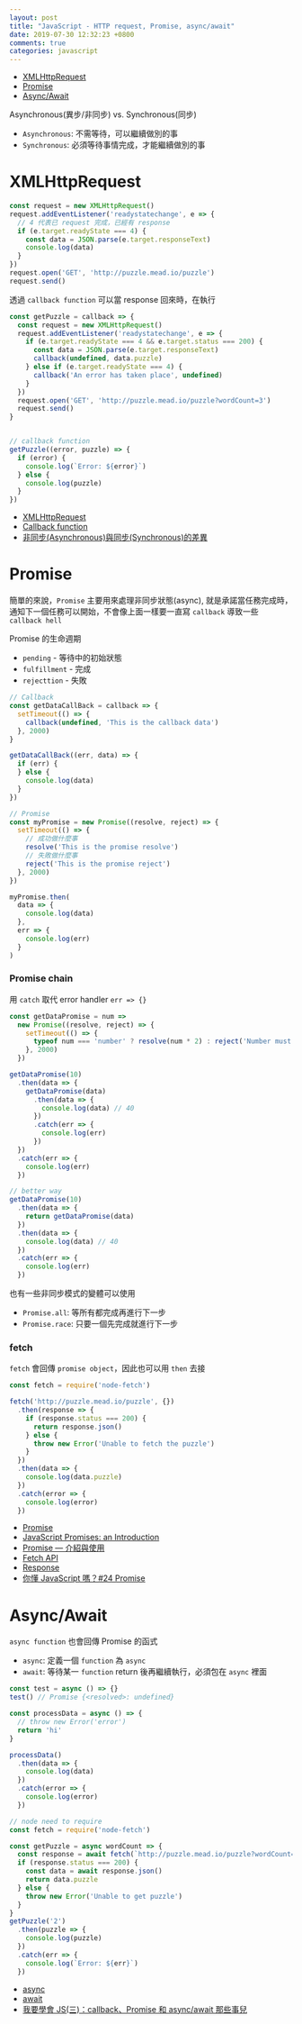 ```yaml
---
layout: post
title: "JavaScript - HTTP request, Promise, async/await"
date: 2019-07-30 12:32:23 +0800
comments: true
categories: javascript
---
```


<!-- more -->

* [XMLHttpRequest](#XMLHttpRequest)
* [Promise](#promise)
* [Async/Await](#async_await)

Asynchronous(異步/非同步) vs. Synchronous(同步)

* `Asynchronous`: 不需等待，可以繼續做別的事
* `Synchronous`: 必須等待事情完成，才能繼續做別的事

# <span id="XMLHttpRequest"> XMLHttpRequest </span>

```js
const request = new XMLHttpRequest()
request.addEventListener('readystatechange', e => {
  // 4 代表已 request 完成，已經有 response
  if (e.target.readyState === 4) {
    const data = JSON.parse(e.target.responseText)
    console.log(data)
  }
})
request.open('GET', 'http://puzzle.mead.io/puzzle')
request.send()
```

透過 `callback function` 可以當 response 回來時，在執行

```js
const getPuzzle = callback => {
  const request = new XMLHttpRequest()
  request.addEventListener('readystatechange', e => {
    if (e.target.readyState === 4 && e.target.status === 200) {
      const data = JSON.parse(e.target.responseText)
      callback(undefined, data.puzzle)
    } else if (e.target.readyState === 4) {
      callback('An error has taken place', undefined)
    }
  })
  request.open('GET', 'http://puzzle.mead.io/puzzle?wordCount=3')
  request.send()
}


// callback function
getPuzzle((error, puzzle) => {
  if (error) {
    console.log(`Error: ${error}`)
  } else {
    console.log(puzzle)
  }
})
```

* [XMLHttpRequest](https://developer.mozilla.org/en-US/docs/Web/API/XMLHttpRequest)
* [Callback function](https://developer.mozilla.org/en-US/docs/Glossary/Callback_function)
* [非同步(Asynchronous)與同步(Synchronous)的差異](https://medium.com/@hyWang/%E9%9D%9E%E5%90%8C%E6%AD%A5-asynchronous-%E8%88%87%E5%90%8C%E6%AD%A5-synchronous-%E7%9A%84%E5%B7%AE%E7%95%B0-c7f99b9a298a)

# <span id="promise"> Promise </span>

簡單的來說，`Promise` 主要用來處理非同步狀態(async), 就是承諾當任務完成時，通知下一個任務可以開始，不會像上面一樣要一直寫 `callback` 導致一些 `callback hell`

Promise 的生命週期

* `pending` - 等待中的初始狀態
* `fulfillment` - 完成
* `rejecttion` - 失敗

```js
// Callback
const getDataCallBack = callback => {
  setTimeout(() => {
    callback(undefined, 'This is the callback data')
  }, 2000)
}

getDataCallBack((err, data) => {
  if (err) {
  } else {
    console.log(data)
  }
})

// Promise
const myPromise = new Promise((resolve, reject) => {
  setTimeout(() => {
    // 成功做什麼事
    resolve('This is the promise resolve')
    // 失敗做什麼事
    reject('This is the promise reject')
  }, 2000)
})

myPromise.then(
  data => {
    console.log(data)
  },
  err => {
    console.log(err)
  }
)
```

### Promise chain

用 `catch` 取代 error handler `err => {}`

```js
const getDataPromise = num =>
  new Promise((resolve, reject) => {
    setTimeout(() => {
      typeof num === 'number' ? resolve(num * 2) : reject('Number must be provided')
    }, 2000)
  })

getDataPromise(10)
  .then(data => {
    getDataPromise(data)
      .then(data => {
        console.log(data) // 40
      })
      .catch(err => {
        console.log(err)
      })
  })
  .catch(err => {
    console.log(err)
  })

// better way
getDataPromise(10)
  .then(data => {
    return getDataPromise(data)
  })
  .then(data => {
    console.log(data) // 40
  })
  .catch(err => {
    console.log(err)
  })
```

也有一些非同步模式的變體可以使用

* `Promise.all`: 等所有都完成再進行下一步
* `Promise.race`: 只要一個先完成就進行下一步

### fetch

`fetch` 會回傳 `promise object`，因此也可以用 `then` 去接

```js
const fetch = require('node-fetch')

fetch('http://puzzle.mead.io/puzzle', {})
  .then(response => {
    if (response.status === 200) {
      return response.json()
    } else {
      throw new Error('Unable to fetch the puzzle')
    }
  })
  .then(data => {
    console.log(data.puzzle)
  })
  .catch(error => {
    console.log(error)
  })
```

* [Promise](https://developer.mozilla.org/en-US/docs/Web/JavaScript/Reference/Global_Objects/Promise)
* [JavaScript Promises: an Introduction](https://developers.google.com/web/fundamentals/primers/promises)
* [Promise — 介紹與使用](https://medium.com/@xyz030206/promise-%E4%BB%8B%E7%B4%B9%E8%88%87%E4%BD%BF%E7%94%A8-66605ef56e34)
* [Fetch API](https://developer.mozilla.org/en-US/docs/Web/API/Fetch_API)
* [Response](https://developer.mozilla.org/en-US/docs/Web/API/Response)
* [你懂 JavaScript 嗎？#24 Promise](https://cythilya.github.io/2018/10/31/promise/)

# <span id="async_await"> Async/Await </span>

`async function` 也會回傳 Promise 的函式

* `async`: 定義一個 `function` 為 `async`
* `await`: 等待某一 `function` return 後再繼續執行，必須包在 `async` 裡面

```js
const test = async () => {}
test() // Promise {<resolved>: undefined}
```

```js
const processData = async () => {
  // throw new Error('error')
  return 'hi'
}

processData()
  .then(data => {
    console.log(data)
  })
  .catch(error => {
    console.log(error)
  })
```

```js
// node need to require
const fetch = require('node-fetch')

const getPuzzle = async wordCount => {
  const response = await fetch(`http://puzzle.mead.io/puzzle?wordCount=${wordCount}`)
  if (response.status === 200) {
    const data = await response.json()
    return data.puzzle
  } else {
    throw new Error('Unable to get puzzle')
  }
}
getPuzzle('2')
  .then(puzzle => {
    console.log(puzzle)
  })
  .catch(err => {
    console.log(`Error: ${err}`)
  })
```

* [async](https://developer.mozilla.org/en-US/docs/Web/JavaScript/Reference/Statements/async_function)
* [await](https://developer.mozilla.org/en-US/docs/Web/JavaScript/Reference/Operators/await)
* [我要學會 JS(三)：callback、Promise 和 async/await 那些事兒](https://noob.tw/js-async/)
